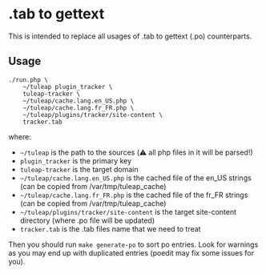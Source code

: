 .tab to gettext
===============

This is intended to replace all usages of .tab to gettext (.po) counterparts.

Usage
-----

```
./run.php \
    ~/tuleap plugin_tracker \
    tuleap-tracker \
    ~/tuleap/cache.lang.en_US.php \
    ~/tuleap/cache.lang.fr_FR.php \
    ~/tuleap/plugins/tracker/site-content \
    tracker.tab
```

where:
* `~/tuleap` is the path to the sources (⚠️ all php files in it will be parsed!)
* `plugin_tracker` is the primary key
* `tuleap-tracker` is the target domain
* `~/tuleap/cache.lang.en_US.php` is the cached file of the en_US strings (can be copied from /var/tmp/tuleap_cache)
* `~/tuleap/cache.lang.fr_FR.php` is the cached file of the fr_FR strings (can be copied from /var/tmp/tuleap_cache)
* `~/tuleap/plugins/tracker/site-content` is the target site-content directory (where .po file will be updated)
* `tracker.tab` is the .tab files name that we need to treat

Then you should run `make generate-po` to sort po entries. Look for 
warnings as you may end up with duplicated entries (poedit may fix 
some issues for you).
